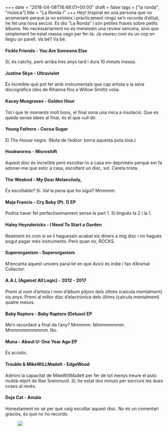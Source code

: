 +++
date = "2018-04-08T18:48:01+00:00"
draft = false
tags = ["la ronda", "música"]
title = "La Ronda I"
+++
Hey! Inspirat en una persona que no anomenaré perquè ja no existeix i pràcticament ningú se’n recorda d’ell(a), he fet una nova secció. Es diu “La Ronda” i són petites frases sobre petits àlbums. No necessàriament no es mereixien una review sencera, sinó que simplement he estat massa vago per fer-la. Ja veureu com és un cop en llegiu un parell. Va bé? Va bé.<!-- more -->

#### Fickle Friends - You Are Someone Else

Sí, és catchy, però arriba tres anys tard i dura 10 minuts massa.

#### Justine Skye - Ultraviolet

És increïble què pot fer amb instrumentals que cap artista a la seva discogràfica (des de Rihanna fins a Willow Smith) volia.

#### Kacey Musgraves - Golden Hour

Tot i que té moments molt bons, el final sona una mica a insolació. Que es queda sense idees al final, és el que vull dir.

#### Young Fathers - Cocoa Sugar

El *The House* negre. (Nota de l’editor: borra aquesta puta línia.)

#### Hookworms - Microshift

Aquest disc és increïble però escoltar-lo a casa em deprimeix perquè em fa adonar-me que estic a casa, escoltant un disc, sol. Careta trista.

#### The Weeknd - My Dear Melancholy,

És escoltable? Sí. Val la pena que ho sigui? Mmmmm.

#### Maja Francis - Cry Baby (Pt. 1) EP

Podria haver fet perfectíssimament sense la part 1. Si tingués la 2 i la 1.

#### Haley Heynderickx - I Need To Start a Garden

Realment és com si se li haguessin acabat els diners a mig disc i no hagués pogut pagar més instruments. Però quan no, ROCKS.

#### Superorganism - Superorganism

M’encanta aquest univers paral·lel en què Avicii és indie i fan d’Animal Collector.

#### A.A.L (Against All Logic) - 2012 - 2017

Premi al nom d’artista i nom d’àlbum pitjors dels últims (calcula mentalment) sis anys. Premi al millor disc d’electrònica dels últims (calcula mentalment) quatre mesos.

#### Baby Raptors - Baby Raptors (Deluxe) EP

Me’n recordaré a final de l’any? Mmmmm. Mmmmmmmm. Mmmmmmmmmmm. No.

#### Muna - About U: One Year Ago EP

És acústic. 

#### Trouble & MikeWiLLMadeIt - EdgeWood

Admiro la capacitat de MikeWillMadeIt per fer de tot menys treure el puto mublà-elpirt de Rae Sremmurd. Sí, he estat dos minuts per escriure les dues coses al revés.

#### Doja Cat - Amala

Honestament no sé per què vaig escoltar aquest disc. No és un comentari graciós, és que no ho recordo.

<figure class="tmblr-full" data-orig-height="600" data-orig-width="1200" data-orig-src="https://78.media.tumblr.com/7c4069dcd60fc54403a46d90ab0610d5/tumblr_p6vqm3mgvA1u00ofno2_1280.png"><img id="splashFade" src="https://78.media.tumblr.com/8a95783b99da96463022a3b7c48ead31/tumblr_inline_p7k0i2F5Ku1rf46cf_540.png" data-orig-height="600" data-orig-width="1200" data-orig-src="https://78.media.tumblr.com/7c4069dcd60fc54403a46d90ab0610d5/tumblr_p6vqm3mgvA1u00ofno2_1280.png"></figure>